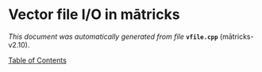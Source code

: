 
# Vector file I/O in mātricks
_This document was automatically generated from file_ **`vfile.cpp`** (mātricks-v2.10).


[Table of Contents](README.md)

